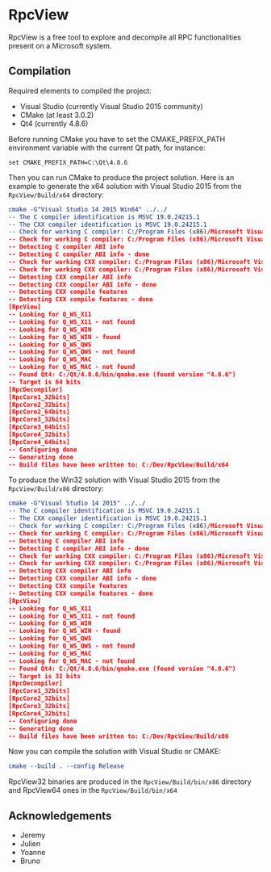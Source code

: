 ﻿# RpcView

RpcView is a free tool to explore and decompile all RPC functionalities present on a Microsoft system.

## Compilation

Required elements to compiled the project:

* Visual Studio (currently Visual Studio 2015 community)
* CMake (at least 3.0.2)
* Qt4 (currently 4.8.6)

Before running CMake you have to set the CMAKE_PREFIX_PATH environment variable with the current Qt path, for instance:
```
set CMAKE_PREFIX_PATH=C:\Qt\4.8.6
```
Then you can run CMake to produce the project solution.
Here is an example to generate the x64 solution with Visual Studio 2015 from the ```RpcView/Build/x64``` directory:

```cmake
cmake -G"Visual Studio 14 2015 Win64" ../../
-- The C compiler identification is MSVC 19.0.24215.1
-- The CXX compiler identification is MSVC 19.0.24215.1
-- Check for working C compiler: C:/Program Files (x86)/Microsoft Visual Studio 14.0/VC/bin/x86_amd64/cl.exe
-- Check for working C compiler: C:/Program Files (x86)/Microsoft Visual Studio 14.0/VC/bin/x86_amd64/cl.exe -- works
-- Detecting C compiler ABI info
-- Detecting C compiler ABI info - done
-- Check for working CXX compiler: C:/Program Files (x86)/Microsoft Visual Studio 14.0/VC/bin/x86_amd64/cl.exe
-- Check for working CXX compiler: C:/Program Files (x86)/Microsoft Visual Studio 14.0/VC/bin/x86_amd64/cl.exe -- works
-- Detecting CXX compiler ABI info
-- Detecting CXX compiler ABI info - done
-- Detecting CXX compile features
-- Detecting CXX compile features - done
[RpcView]
-- Looking for Q_WS_X11
-- Looking for Q_WS_X11 - not found
-- Looking for Q_WS_WIN
-- Looking for Q_WS_WIN - found
-- Looking for Q_WS_QWS
-- Looking for Q_WS_QWS - not found
-- Looking for Q_WS_MAC
-- Looking for Q_WS_MAC - not found
-- Found Qt4: C:/Qt/4.8.6/bin/qmake.exe (found version "4.8.6")
-- Target is 64 bits
[RpcDecompiler]
[RpcCore1_32bits]
[RpcCore2_32bits]
[RpcCore2_64bits]
[RpcCore3_32bits]
[RpcCore3_64bits]
[RpcCore4_32bits]
[RpcCore4_64bits]
-- Configuring done
-- Generating done
-- Build files have been written to: C:/Dev/RpcView/Build/x64
```

To produce the Win32 solution with Visual Studio 2015 from the ```RpcView/Build/x86``` directory:
```cmake
cmake -G"Visual Studio 14 2015" ../../
-- The C compiler identification is MSVC 19.0.24215.1
-- The CXX compiler identification is MSVC 19.0.24215.1
-- Check for working C compiler: C:/Program Files (x86)/Microsoft Visual Studio 14.0/VC/bin/cl.exe
-- Check for working C compiler: C:/Program Files (x86)/Microsoft Visual Studio 14.0/VC/bin/cl.exe -- works
-- Detecting C compiler ABI info
-- Detecting C compiler ABI info - done
-- Check for working CXX compiler: C:/Program Files (x86)/Microsoft Visual Studio 14.0/VC/bin/cl.exe
-- Check for working CXX compiler: C:/Program Files (x86)/Microsoft Visual Studio 14.0/VC/bin/cl.exe -- works
-- Detecting CXX compiler ABI info
-- Detecting CXX compiler ABI info - done
-- Detecting CXX compile features
-- Detecting CXX compile features - done
[RpcView]
-- Looking for Q_WS_X11
-- Looking for Q_WS_X11 - not found
-- Looking for Q_WS_WIN
-- Looking for Q_WS_WIN - found
-- Looking for Q_WS_QWS
-- Looking for Q_WS_QWS - not found
-- Looking for Q_WS_MAC
-- Looking for Q_WS_MAC - not found
-- Found Qt4: C:/Qt/4.8.6/bin/qmake.exe (found version "4.8.6")
-- Target is 32 bits
[RpcDecompiler]
[RpcCore1_32bits]
[RpcCore2_32bits]
[RpcCore3_32bits]
[RpcCore4_32bits]
-- Configuring done
-- Generating done
-- Build files have been written to: C:/Dev/RpcView/Build/x86
```
Now you can compile the solution with Visual Studio or CMAKE:

```cmake
cmake --build . --config Release
```

RpcView32 binaries are produced in the ```RpcView/Build/bin/x86``` directory and RpcView64 ones in the ```RpcView/Build/bin/x64```

## Acknowledgements
* Jeremy
* Julien
* Yoanne
* Bruno